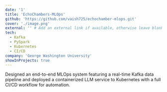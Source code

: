 ```yaml
---
date: '1'
title: 'EchoChambers-MLOps'
github: 'https://github.com/vaish725/echochamber-mlops.git'
cover: './image.png'
external: '' # Add an external link if available, otherwise leave blank
tech:
  - Kafka
  - PySpark
  - Kubernetes
  - CI/CD
company: 'George Washington University'
showInProjects: true
---
```


Designed an end-to-end MLOps system featuring a real-time Kafka data pipeline and deployed a containerized LLM service to Kubernetes with a full CI/CD workflow for automation.